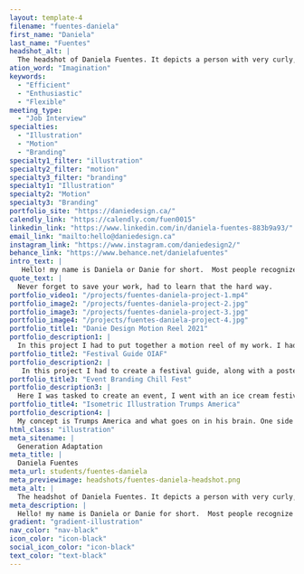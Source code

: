 ```yaml
---
layout: template-4
filename: "fuentes-daniela"
first_name: "Daniela"
last_name: "Fuentes"
headshot_alt: |
  The headshot of Daniela Fuentes. It depicts a person with very curly, dark hair in a ponytail, smiling slightly whilst directly facing the camera.
ation_word: "Imagination"
keywords:
  - "Efficient"
  - "Enthusiastic"
  - "Flexible"
meeting_type:
  - "Job Interview"
specialties:
  - "Illustration"
  - "Motion"
  - "Branding"
specialty1_filter: "illustration"
specialty2_filter: "motion"
specialty3_filter: "branding"
specialty1: "Illustration"
specialty2: "Motion"
specialty3: "Branding"
portfolio_site: "https://daniedesign.ca/"
calendly_link: "https://calendly.com/fuen0015"
linkedin_link: "https://www.linkedin.com/in/daniela-fuentes-883b9a93/"
email_link: "mailto:hello@daniedesign.ca"
instagram_link: "https://www.instagram.com/daniedesign2/"
behance_link: "https://www.behance.net/danielafuentes"
intro_text: |
   Hello! my name is Daniela or Danie for short.  Most people recognize me by my curly hair and sense of humor. Art has always been my passion and creating things that help people is the best feeling.
quote_text: |
  Never forget to save your work, had to learn that the hard way.
portfolio_video1: "/projects/fuentes-daniela-project-1.mp4"
portfolio_image2: "/projects/fuentes-daniela-project-2.jpg"
portfolio_image3: "/projects/fuentes-daniela-project-3.jpg"
portfolio_image4: "/projects/fuentes-daniela-project-4.jpg"
portfolio_title1: "Danie Design Motion Reel 2021"
portfolio_description1: |
  In this project I had to put together a motion reel of my work. I had to search for the right audio, create storyboards, animate the intro/outro and place clips.
portfolio_title2: "Festival Guide OIAF"
portfolio_description2: |
   In this project I had to create a festival guide, along with a poster on the inside. The illustration was inspired by cartoons like Ren & Stimpy, in this case I went with a tiger character.
portfolio_title3: "Event Branding Chill Fest"
portfolio_description3: |
  Here I was tasked to create an event, I went with an ice cream festival. Everything had to scream ice cream - from the illustration, logo and colors.
portfolio_title4: "Isometric Illustration Trumps America"
portfolio_description4: |
  My concept is Trumps America and what goes on in his brain. One side you have the beginning of his presidency and on the other you have the future if he is re-elected.
html_class: "illustration"
meta_sitename: |
  Generation Adaptation
meta_title: |
  Daniela Fuentes
meta_url: students/fuentes-daniela
meta_previewimage: headshots/fuentes-daniela-headshot.png
meta_alt: |
  The headshot of Daniela Fuentes. It depicts a person with very curly, dark hair in a ponytail, smiling slightly whilst directly facing the camera.
meta_description: |
  Hello! my name is Daniela or Danie for short.  Most people recognize me by my curly hair and sense of humor. Art has always been my passion and creating things that help people is the best feeling.
gradient: "gradient-illustration"
nav_color: "nav-black"
icon_color: "icon-black"
social_icon_color: "icon-black"
text_color: "text-black"
---
```


